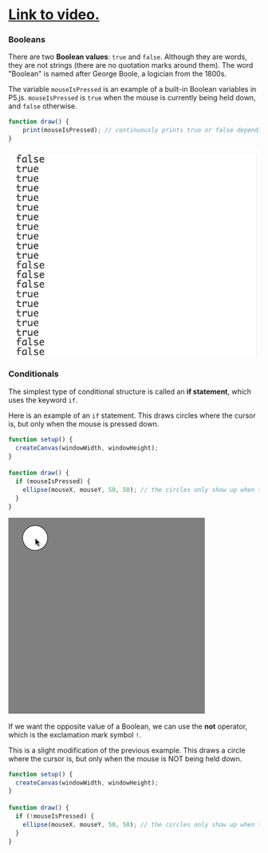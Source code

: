 # [Link to video.](https://www.youtube.com/watch?v=_7fICviEH2s&list=PLVD25niNi0BnaCreJK38l1-MVGhOFi4Mh)

### Booleans

There are two **Boolean values**: `true` and `false`. Although they are words, they are not strings (there are no quotation marks around them). The word "Boolean" is named after George Boole, a logician from the 1800s. 

The variable `mouseIsPressed` is an example of a built-in Boolean variables in P5.js. `mouseIsPressed` is `true` when the mouse is currently being held down, and `false` otherwise.

```js
function draw() {
    print(mouseIsPressed); // continuously prints true or false depending on whether the mouse is being pressing down
}
```

![](../../Images/print_boolean_.png)

### Conditionals

The simplest type of conditional structure is called an **if statement**, which uses the keyword `if`.

Here is an example of an `if` statement. This draws circles where the cursor is, but only when the mouse is pressed down.

```js
function setup() {
  createCanvas(windowWidth, windowHeight);
}

function draw() {
  if (mouseIsPressed) { 
    ellipse(mouseX, mouseY, 50, 50); // the circles only show up when the mouse is being pressed down
  }
}
```

![](../../Images/circle_drag.gif)

If we want the opposite value of a Boolean, we can use the **not** operator, which is the exclamation mark symbol `!`.

This is a slight modification of the previous example. This draws a circle where the cursor is, but only when the mouse is NOT being held down.

```js
function setup() {
  createCanvas(windowWidth, windowHeight);
}

function draw() {
  if (!mouseIsPressed) { 
    ellipse(mouseX, mouseY, 50, 50); // the circles only show up when the mouse is NOT pressed down
  }
}
```
